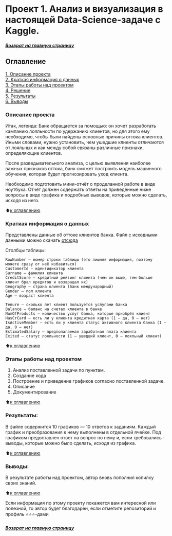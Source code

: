 # Проект 1. Анализ и визуализация в настоящей Data-Science-задаче с Kaggle.

#####  [Возврат на главную страницу](https://github.com/sopcor/sf/blob/main/README.md)

## Оглавление  
[1. Описание проекта](README.md#Описание-проекта)  
[2. Краткая информация о данных](README.md#Краткая-информация-о-данных)  
[3. Этапы работы над проектом](README.md#Этапы-работы-над-проектом)  
[4. Решение](https://github.com/sopcor/sf/blob/main/Visualization/9.ipynb)  
[5. Результаты](README.md#Результаты)    
[6. Выводы](README.md#Выводы) 


### Описание проекта    
 
Итак, легенда: Банк обращается за помощью: он хочет разработать кампанию лояльности по удержанию клиентов, но для этого ему необходимо, чтобы были найдены основные причины оттока клиентов. Иными словами, нужно установить, чем ушедшие клиенты отличаются от лояльных и как между собой связаны различные признаки, определяющие клиентов.

После разведывательного анализа, с целью выявления наиболее важных признаков оттока, банк сможет построить модель машинного обучения, которая будет прогнозировать уход клиента. 

Необходимо подготовить мини-отчёт о проделанной работе в виде ноутбука. Отчёт должен содержать ответы на приведённые ниже вопросы в виде графика и подробных выводов, которые можно сделать, исходя из него.

:arrow_up:[к оглавлению](README.md#Оглавление)


### Краткая информация о данных

Представлены данные об оттоке клиентов банка. Файл с исходными данными можно скачать [отсюда](https://lms.skillfactory.ru/assets/courseware/v1/e157dad19d7511561f697586ed146dfe/asset-v1:SkillFactory+DSPR-2.0+14JULY2021+type@asset+block/churn.zip)

Столбцы таблицы:

    RowNumber — номер строки таблицы (это лишняя информация, поэтому можете сразу от неё избавиться)
    CustomerId — идентификатор клиента
    Surname — фамилия клиента
    CreditScore — кредитный рейтинг клиента (чем он выше, тем больше клиент брал кредитов и возвращал их)
    Geography — страна клиента (банк международный)
    Gender — пол клиента
    Age — возраст клиента

    Tenure — сколько лет клиент пользуется услугами банка
    Balance — баланс на счетах клиента в банке
    NumOfProducts — количество услуг банка, которые приобрёл клиент
    HasCrCard — есть ли у клиента кредитная карта (1 — да, 0 — нет)
    IsActiveMember — есть ли у клиента статус активного клиента банка (1 — да, 0 — нет)
    EstimatedSalary — предполагаемая заработная плата клиента
    Exited — статус лояльности (1 — ушедший клиент, 0 — лояльный клиент)

  
:arrow_up:[к оглавлению](README.md#Оглавление)


### Этапы работы над проектом  

1. Анализ поставленной задачи по пунктам. 
2. Создание кода
3. Построение и приведение графиков согласно поставленной задаче.
4. Описание
5. Документирование

:arrow_up:[к оглавлению](README.md#Оглавление)


### Результаты:  

В файле содержится 10 графиков — 10 ответов к заданиям.
Каждый график и преобразования к нему выполнены в отдельной ячейке.
Под графиком предоставлен ответ на вопрос по нему и, если требовались - выводы, которые можно было сделать, исходя из графика.

:arrow_up:[к оглавлению](README.md#Оглавление)


### Выводы:  

В результате работы над проектом, автор вновь пополнил копилку своих знаний.

:arrow_up:[к оглавлению](README.md#Оглавление)


Если информация по этому проекту покажется вам интересной или полезной, то автор будет благодарен, если отметите репозиторий и профиль ⭐️⭐️⭐️-дами

#####  [Возврат на главную страницу](https://github.com/sopcor/sf/blob/main/README.md)
